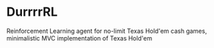 # DurrrrRL
Reinforcement Learning agent for no-limit Texas Hold'em cash games, minimalistic MVC implementation of Texas Hold'em 
